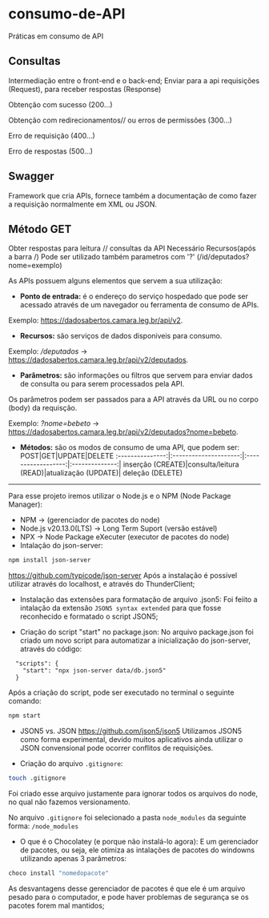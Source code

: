 # consumo-de-API
Práticas em consumo de API


## Consultas

Intermediação entre o front-end e o back-end;
Enviar para a api requisições (Request), para receber respostas (Response)

Obtenção com sucesso (200...)

Obtenção com redirecionamentos// ou erros de permissões (300...)

Erro de requisição (400...)

Erro de respostas (500...)


## Swagger

Framework que cria APIs, fornece também a documentação de como fazer a requisição normalmente em XML ou JSON.

## Método GET

Obter respostas para leitura // consultas da API
Necessário Recursos(após a barra /)
Pode ser utilizado também parametros com '?' (/id/deputados?nome=exemplo)


<!-- Anotações do Professor -->

As APIs possuem alguns elementos que servem a sua utilização:

- **Ponto de entrada:** é o endereço do serviço hospedado que pode ser acessado através de um navegador ou ferramenta de consumo de APIs.

Exemplo: <https://dadosabertos.camara.leg.br/api/v2>.

- **Recursos:** são serviços de dados disponiveis para consumo.

Exemplo: */deputados* -> <https://dadosabertos.camara.leg.br/api/v2/deputados>.

- **Parâmetros:** são informações ou filtros que servem para enviar dados de consulta ou para serem processados pela API.

Os parâmetros podem ser passados para a API através da URL ou no corpo (body) da requisção.

Exemplo: *?nome=bebeto* -> <https://dadosabertos.camara.leg.br/api/v2/deputados?nome=bebeto>.

- **Métodos:** são os modos de consumo de uma API, que podem ser:
    POST|GET|UPDATE|DELETE
    :---------------:|:---------------------:|:------------------:|:--------------:|
    inserção (CREATE)|consulta/leitura (READ)|atualização (UPDATE)| deleção (DELETE)

<hr>


Para esse projeto iremos utilizar o Node.js e o NPM (Node Package Manager):
- NPM -> (gerenciador de pacotes do node)
- Node.js v20.13.0(LTS) -> Long Term Suport (versão estável)
- NPX -> Node Package eXecuter (executor de pacotes do node)
- Intalação do json-server:
~~~bash
npm install json-server
~~~

<https://github.com/typicode/json-server>
Após a instalação é possivel utilizar através do localhost, e através do ThunderClient; 

- Instalação das extensões para formatação de arquivo .json5:
Foi feiito a intalação da extensão `JSON5 syntax extended` para que fosse reconhecido e formatado o script JSON5;

- Criação do script "start" no package.json:
No arquivo package.json foi criado um novo script para automatizar a inicialização do json-server, através do código:
~~~json5
  "scripts": {
    "start": "npx json-server data/db.json5"
  }
~~~ 

Após a criação do script, pode ser executado no terminal o seguinte comando:
~~~bash
npm start
~~~

- JSON5 vs. JSON <https://github.com/json5/json5>
Utilizamos JSON5 como forma experimental, devido muitos aplicativos ainda utilizar o JSON convensional pode ocorrer conflitos de requisições.

- Criação do arquivo `.gitignore`:
~~~bash
touch .gitignore
~~~
Foi criado esse arquivo justamente para ignorar todos os arquivos do node, no qual não fazemos versionamento.

No arquivo `.gitignore` foi selecionado a pasta `node_modules` da seguinte forma:
`/node_modules`

- O que é o Chocolatey (e porque não instalá-lo agora):
E um gerenciador de pacotes, ou seja, ele otimiza as intalações de pacotes do windowns utilizando apenas 3 parâmetros:

~~~bash
choco install "nomedopacote"
~~~

As desvantagens desse gerenciador de pacotes é que ele é um arquivo pesado para o computador, e pode haver problemas de segurança se os pacotes forem mal mantidos;